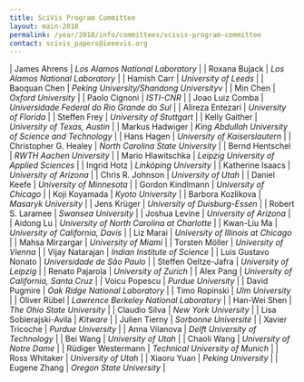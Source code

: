 ```yaml
---
title: SciVis Program Committee
layout: main-2018
permalink: /year/2018/info/committees/scivis-program-committee
contact: scivis_papers@ieeevis.org
---
```


| James Ahrens | *Los Alamos National Laboratory* |
| Roxana Bujack | *Los Alamos National Laboratory* |
| Hamish Carr | *University of Leeds* |
| Baoquan Chen | *Peking University/Shandong Universityv* |
| Min Chen | *Oxford University* |
| Paolo Cignoni | *ISTI-CNR* |
| Joao Luiz Comba | *Universidade Federal do Rio Grande do Sul* |
| Alireza Entezari | *University of Florida* |
| Steffen Frey | *University of Stuttgart* |
| Kelly Gaither | *University of Texas, Austin* |
| Markus Hadwiger | *King Abdullah University of Science and Technology* |
| Hans Hagen | *University of Kaiserslautern* |
| Christopher G. Healey | *North Carolina State University* |
| Bernd Hentschel | *RWTH Aachen University* |
| Mario Hlawitschka | *Leipzig University of Applied Sciences* |
| Ingrid Hotz | *Linköping University* |
| Katherine Isaacs | *University of Arizona* |
| Chris R. Johnson | *University of Utah* |
| Daniel Keefe | *University of Minnesota* |
| Gordon Kindlmann | *University of Chicago* |
| Koji Koyamada | *Kyoto University* |
| Barbora Kozlikova | *Masaryk University* |
| Jens Krüger | *University of Duisburg-Essen* |
| Robert S. Laramee | *Swansea University* |
| Joshua Levine | *University of Arizona* |
| Aidong Lu | *University of North Carolina at Charlotte* |
| Kwan-Liu Ma | *University of California, Davis* |
| Liz Marai | *University of Illinois at Chicago* |
| Mahsa Mirzargar | *University of Miami* |
| Torsten Möller | *University of Vienna* |
| Vijay Natarajan | *Indian Institute of Science* |
| Luis Gustavo Nonato | *Universidade de São Paulo* |
| Steffen Oeltze-Jafra | *University of Leipzig* |
| Renato Pajarola | *University of Zurich* |
| Alex Pang | *University of California, Santa Cruz* |
| Voicu Popescu | *Purdue University* |
| David Pugmire | *Oak Ridge National Laboratory* |
| Timo Ropinski | *Ulm University* |
| Oliver Rübel | *Lawrence Berkeley National Laboratory* |
| Han-Wei Shen | *The Ohio State University* |
| Claudio Silva | *New York University* |
| Lisa Sobierajski-Avila | *Kitware* |
| Julien Tierny | *Sorbonne Université* |
| Xavier Tricoche | *Purdue University* |
| Anna Vilanova | *Delft University of Technology* |
| Bei Wang | *University of Utah* |
| Chaoli Wang | *University of Notre Dame* |
| Rüdiger Westermann | *Technical University of Munich* |
| Ross Whitaker | *University of Utah* |
| Xiaoru Yuan | *Peking University* |
| Eugene Zhang | *Oregon State University* |

